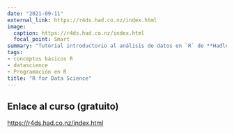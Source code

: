 ```yaml
---
date: "2021-09-11"
external_link: https://r4ds.had.co.nz/index.html
image:
  caption: https://r4ds.had.co.nz/index.html
  focal_point: Smart
summary: "Tutorial introductorio al análisis de datos en `R` de **Hadley Wickham** (gratuito, dificultad 3/7)"
tags:
- conceptos básicos R
- datascience
- Programación en R
title: "R for Data Science"
---
```


## Enlace al curso (gratuito)

https://r4ds.had.co.nz/index.html